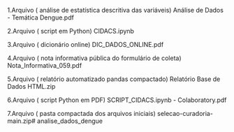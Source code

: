 1.Arquivo ( análise de estatística descritiva das variáveis) Análise de Dados - Temática Dengue.pdf 


2.Arquivo ( script em Python) CIDACS.ipynb


3.Arquivo ( dicionário online) DIC_DADOS_ONLINE.pdf


4.Arquivo ( nota informativa pública do formulário de coleta) Nota_Informativa_059.pdf


5.Arquivo ( relatório automatizado pandas compactado) Relatório Base de Dados HTML.zip


6.Arquivo ( script Python em PDF) SCRIPT_CIDACS.ipynb - Colaboratory.pdf


7.Arquivo ( pasta compactada dos arquivos iniciais) selecao-curadoria-main.zip# analise_dados_dengue

